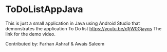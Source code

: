 # ToDoListAppJava
This is just a small application in Java using Android Studio that demonstrates the application To Do list
https://youtu.be/o1jW0Gjayqs  The link for the demo video. 

Contributed by: Farhan Ashraf & Awais Saleem 
